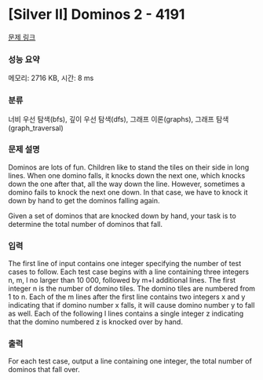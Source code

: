 # [Silver II] Dominos 2 - 4191 

[문제 링크](https://www.acmicpc.net/problem/4191) 

### 성능 요약

메모리: 2716 KB, 시간: 8 ms

### 분류

너비 우선 탐색(bfs), 깊이 우선 탐색(dfs), 그래프 이론(graphs), 그래프 탐색(graph_traversal)

### 문제 설명

<p>Dominos are lots of fun. Children like to stand the tiles on their side in long lines. When one domino falls, it knocks down the next one, which knocks down the one after that, all the way down the line. However, sometimes a domino fails to knock the next one down. In that case, we have to knock it down by hand to get the dominos falling again.</p>

<p>Given a set of dominos that are knocked down by hand, your task is to determine the total number of dominos that fall.</p>

### 입력 

 <p>The first line of input contains one integer specifying the number of test cases to follow. Each test case begins with a line containing three integers n, m, l no larger than 10 000, followed by m+l additional lines. The first integer n is the number of domino tiles. The domino tiles are numbered from 1 to n. Each of the m lines after the first line contains two integers x and y indicating that if domino number x falls, it will cause domino number y to fall as well. Each of the following l lines contains a single integer z indicating that the domino numbered z is knocked over by hand.</p>

### 출력 

 <p>For each test case, output a line containing one integer, the total number of dominos that fall over.</p>

